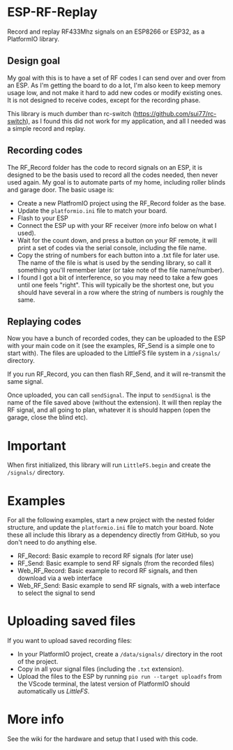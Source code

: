 # ESP-RF-Replay
Record and replay RF433Mhz signals on an ESP8266 or ESP32, as a PlatformIO library.

## Design goal

My goal with this is to have a set of RF codes I can send over and over from an ESP. As I'm getting the board to do a lot, I'm also keen to keep memory usage low, and not make it hard to add new codes or modify existing ones. It is not designed to receive codes, except for the recording phase.

This library is much dumber than rc-switch (https://github.com/sui77/rc-switch), as I found this did not work for my application, and all I needed was a simple record and replay.

## Recording codes

The RF_Record folder has the code to record signals on an ESP, it is designed to be the basis used to record all the codes needed, then never used again. My goal is to automate parts of my home, including roller blinds and garage door. The basic usage is:

- Create a new PlatfromIO project using the RF_Record folder as the base.
- Update the `platformio.ini` file to match your board.
- Flash to your ESP
- Connect the ESP up with your RF receiver (more info below on what I used).
- Wait for the count down, and press a button on your RF remote, it will print a set of codes via the serial console, including the file name.
- Copy the string of numbers for each button into a .txt file for later use. The name of the file is what is used by the sending library, so call it something you'll remember later (or take note of the file name/number).
- I found I got a bit of interference, so you may need to take a few goes until one feels "right". This will typically be the shortest one, but you should have several in a row where the string of numbers is roughly the same.


## Replaying codes

Now you have a bunch of recorded codes, they can be uploaded to the ESP with your main code on it (see the examples, RF_Send is a simple one to start with). The files are uploaded to the LittleFS file system in a `/signals/` directory. 

If you run RF_Record, you can then flash RF_Send, and it will re-transmit the same signal.

Once uploaded, you can call `sendSignal`. The input to `sendSignal` is the name of the file saved above (without the extension). It will then replay the RF signal, and all going to plan, whatever it is should happen (open the garage, close the blind etc).

# Important

When first initialized, this library will run `LittleFS.begin` and create the `/signals/` directory.

# Examples

For all the following examples, start a new project with the nested folder structure, and update the `platformio.ini` file to match your board. Note these all include this library as a dependency directly from GitHub, so you don't need to do anything else.

- RF_Record: Basic example to record RF signals (for later use)
- RF_Send: Basic example to send RF signals (from the recorded files)
- Web_RF_Record: Basic example to record RF signals, and then download via a web interface
- Web_RF_Send: Basic example to send RF signals, with a web interface to select the signal to send

# Uploading saved files

If you want to upload saved recording files:

- In your PlatformIO project, create a `/data/signals/` directory in the root of the project.
- Copy in all your signal files (including the `.txt` extension).
- Upload the files to the ESP by running `pio run --target uploadfs` from the VScode terminal, the latest version of PlatformIO should automatically us _LittleFS_.

# More info

See the wiki for the hardware and setup that I used with this code.

